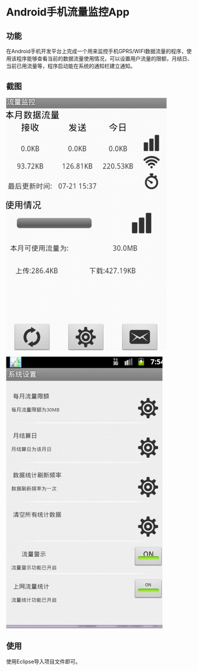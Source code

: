 # Android手机流量监控App #

## 功能 ##
在Android手机开发平台上完成一个用来监控手机GPRS/WIFI数据流量的程序，使用该程序能够查看当前的数据流量使用情况，可以设置用户流量的限额，月结日、当前已用流量等，程序启动能在系统的通知栏建立通知。

## 截图 ##
![Alt Sample1](sample1.png)

![Alt Samole2](sample2.png)

## 使用 ##
使用Eclipse导入项目文件即可。
